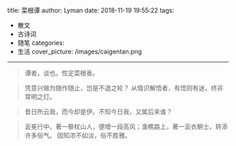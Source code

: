 title: 菜根谭
author: Lyman
date: 2018-11-19 19:55:22
tags:
  - 散文
  - 古诗词
  - 随笔
categories:
  - 生活
cover_picture: /images/caigentan.png
---
> 谭者，谈也。性定菜根香。

> 凭意兴做为随作随止，岂是不退之轮？
> 从情识解悟者，有悟则有迷，终非常明之灯。

> 昔日所云我，而今却是伊。不知今日我，又属后来谁？

> 衮冕行中，著一藜杖山人，便增一段高风；渔樵路上，著一衮衣朝士，转添许多俗气。
> 固知浓不如淡，俗不胜雅。